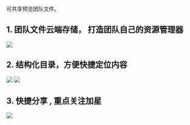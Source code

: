 可共享预览团队文件。

## 1. 团队文件云端存储， 打造团队自己的资源管理器
![](//mc.qcloudimg.com/static/img/432ff93e23928e80c2f3e5ec733e1c60/image.jpg)

## 2. 结构化目录，方便快捷定位内容
![](//mc.qcloudimg.com/static/img/8f2bb4356b07292db1c5eab88ea07481/image.jpg)
![](//mc.qcloudimg.com/static/img/53b78886d2b8d232fc23c0439d27224f/image.jpg)

## 3. 快捷分享 , 重点关注加星
![](//mc.qcloudimg.com/static/img/3a42eadbe919ec8f8574b3490f6857ac/image.jpg)


